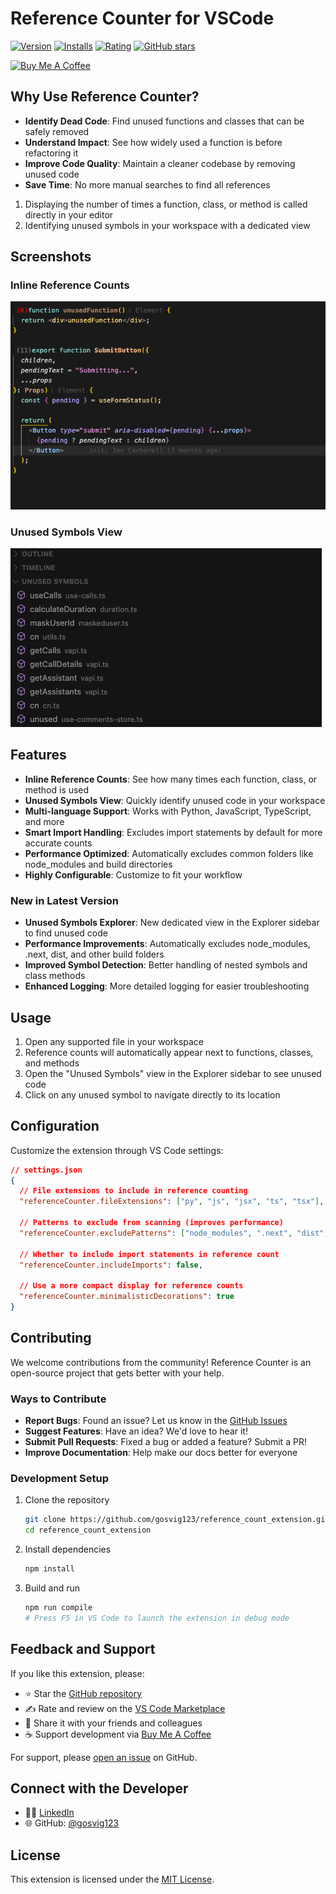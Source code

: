 # Reference Counter for VSCode

[![Version](https://img.shields.io/visual-studio-marketplace/v/gosvig123.css-class-counter)](https://marketplace.visualstudio.com/items?itemName=gosvig123.css-class-counter)
[![Installs](https://img.shields.io/visual-studio-marketplace/i/gosvig123.css-class-counter)](https://marketplace.visualstudio.com/items?itemName=gosvig123.css-class-counter)
[![Rating](https://img.shields.io/visual-studio-marketplace/r/gosvig123.css-class-counter)](https://marketplace.visualstudio.com/items?itemName=gosvig123.css-class-counter&ssr=false#review-details)
[![GitHub stars](https://img.shields.io/github/stars/gosvig123/reference_count_extension?style=social)](https://github.com/gosvig123/reference_count_extension)

<a href="https://www.buymeacoffee.com/gosvig123" target="_blank"><img src="https://cdn.buymeacoffee.com/buttons/v2/default-yellow.png" alt="Buy Me A Coffee" style="height: 60px !important;width: 217px !important;" ></a>

## Why Use Reference Counter?

- **Identify Dead Code**: Find unused functions and classes that can be safely removed
- **Understand Impact**: See how widely used a function is before refactoring it
- **Improve Code Quality**: Maintain a cleaner codebase by removing unused code
- **Save Time**: No more manual searches to find all references


1. Displaying the number of times a function, class, or method is called directly in your editor
2. Identifying unused symbols in your workspace with a dedicated view

## Screenshots

### Inline Reference Counts
![Inline Reference Counts](https://raw.githubusercontent.com/gosvig123/reference_count_extension/main/inline_unused.png)

### Unused Symbols View
![Unused Symbols View](https://raw.githubusercontent.com/gosvig123/reference_count_extension/main/workspace_unused.png)



## Features

- **Inline Reference Counts**: See how many times each function, class, or method is used
- **Unused Symbols View**: Quickly identify unused code in your workspace
- **Multi-language Support**: Works with Python, JavaScript, TypeScript, and more
- **Smart Import Handling**: Excludes import statements by default for more accurate counts
- **Performance Optimized**: Automatically excludes common folders like node_modules and build directories
- **Highly Configurable**: Customize to fit your workflow

### New in Latest Version

- **Unused Symbols Explorer**: New dedicated view in the Explorer sidebar to find unused code
- **Performance Improvements**: Automatically excludes node_modules, .next, dist, and other build folders
- **Improved Symbol Detection**: Better handling of nested symbols and class methods
- **Enhanced Logging**: More detailed logging for easier troubleshooting

## Usage

1. Open any supported file in your workspace
2. Reference counts will automatically appear next to functions, classes, and methods
3. Open the "Unused Symbols" view in the Explorer sidebar to see unused code
4. Click on any unused symbol to navigate directly to its location

## Configuration

Customize the extension through VS Code settings:

```json
// settings.json
{
  // File extensions to include in reference counting
  "referenceCounter.fileExtensions": ["py", "js", "jsx", "ts", "tsx"],

  // Patterns to exclude from scanning (improves performance)
  "referenceCounter.excludePatterns": ["node_modules", ".next", "dist", "build"],

  // Whether to include import statements in reference count
  "referenceCounter.includeImports": false,

  // Use a more compact display for reference counts
  "referenceCounter.minimalisticDecorations": true
}
```

## Contributing

We welcome contributions from the community! Reference Counter is an open-source project that gets better with your help.

### Ways to Contribute

- **Report Bugs**: Found an issue? Let us know in the [GitHub Issues](https://github.com/gosvig123/reference_count_extension/issues)
- **Suggest Features**: Have an idea? We'd love to hear it!
- **Submit Pull Requests**: Fixed a bug or added a feature? Submit a PR!
- **Improve Documentation**: Help make our docs better for everyone

### Development Setup

1. Clone the repository
   ```bash
   git clone https://github.com/gosvig123/reference_count_extension.git
   cd reference_count_extension
   ```

2. Install dependencies
   ```bash
   npm install
   ```

3. Build and run
   ```bash
   npm run compile
   # Press F5 in VS Code to launch the extension in debug mode
   ```

## Feedback and Support

If you like this extension, please:

- ⭐ Star the [GitHub repository](https://github.com/gosvig123/reference_count_extension)
- ✍️ Rate and review on the [VS Code Marketplace](https://marketplace.visualstudio.com/items?itemName=gosvig123.css-class-counter&ssr=false#review-details)
- 📣 Share it with your friends and colleagues
- ☕ Support development via [Buy Me A Coffee](https://www.buymeacoffee.com/gosvig123)

For support, please [open an issue](https://github.com/gosvig123/reference_count_extension/issues) on GitHub.

## Connect with the Developer

- 👨‍💻 [LinkedIn](https://www.linkedin.com/in/kristian-gosvig/)
- 🌐 GitHub: [@gosvig123](https://github.com/gosvig123)

## License

This extension is licensed under the [MIT License](LICENSE).